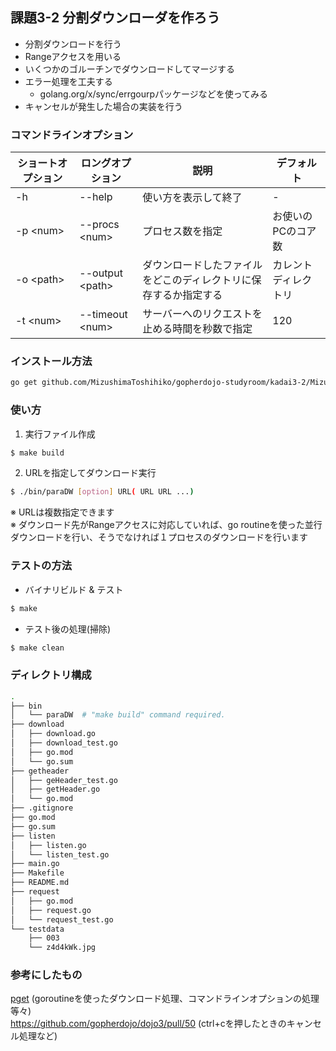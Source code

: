 ## 課題3-2 分割ダウンローダを作ろう
- 分割ダウンロードを行う
- Rangeアクセスを用いる
- いくつかのゴルーチンでダウンロードしてマージする
- エラー処理を工夫する
  - golang.org/x/sync/errgourpパッケージなどを使ってみる
- キャンセルが発生した場合の実装を行う



### コマンドラインオプション

 | ショートオプション | ロングオプション | 説明 | デフォルト |
 | --------- | --------- | --------- | --------- |
 | -h | --help | 使い方を表示して終了 | - |
 | -p \<num> | --procs \<num> | プロセス数を指定 | お使いのPCのコア数 |
 | -o \<path> | --output \<path> | ダウンロードしたファイルをどこのディレクトリに保存するか指定する | カレントディレクトリ |
 | -t \<num> | --timeout \<num> | サーバーへのリクエストを止める時間を秒数で指定 | 120 |


### インストール方法
```bash
go get github.com/MizushimaToshihiko/gopherdojo-studyroom/kadai3-2/Mizushima
```

### 使い方
1. 実行ファイル作成
```bash
$ make build
```
2. URLを指定してダウンロード実行
```bash
$ ./bin/paraDW [option] URL( URL URL ...)
```

※ URLは複数指定できます  
※ ダウンロード先がRangeアクセスに対応していれば、go routineを使った並行ダウンロードを行い、そうでなければ１プロセスのダウンロードを行います  

### テストの方法
- バイナリビルド & テスト
```bash
$ make
```
- テスト後の処理(掃除)
```bash
$ make clean
```

### ディレクトリ構成
```bash
.
├── bin  
│   └── paraDW  # "make build" command required.  
├── download  
│   ├── download.go  
│   ├── download_test.go  
│   ├── go.mod  
│   └── go.sum  
├── getheader  
│   ├── geHeader_test.go  
│   ├── getHeader.go  
│   └── go.mod  
├── .gitignore  
├── go.mod  
├── go.sum  
├── listen  
│   ├── listen.go  
│   └── listen_test.go  
├── main.go  
├── Makefile  
├── README.md  
├── request  
│   ├── go.mod  
│   ├── request.go  
│   └── request_test.go  
└── testdata  
    ├── 003  
    └── z4d4kWk.jpg  
```

### 参考にしたもの
[pget](https://qiita.com/codehex/items/d0a500ac387d39a34401)  (goroutineを使ったダウンロード処理、コマンドラインオプションの処理等々)  
https://github.com/gopherdojo/dojo3/pull/50  (ctrl+cを押したときのキャンセル処理など)